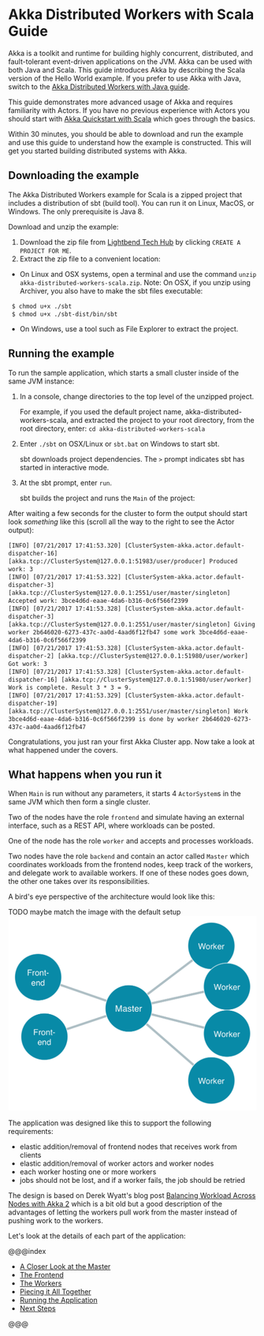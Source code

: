 # Akka Distributed Workers with Scala Guide
 
Akka is a toolkit and runtime for building highly concurrent, distributed, and fault-tolerant event-driven applications on the JVM. Akka can be used with both Java and Scala.
This guide introduces Akka by describing the Scala version of the Hello World example. If you prefer to use Akka with Java, switch to the [Akka Distributed Workers with Java guide](http://developer.lightbend.com/guides/akka-quickstart-java/).

This guide demonstrates more advanced usage of Akka and requires familiarity with Actors. If you have no previous experience with Actors you should start with [Akka Quickstart with Scala](http://developer.lightbend.com/guides/akka-quickstart-scala/) which goes through the basics.

Within 30 minutes, you should be able to download and run the example and use this guide to understand how the example is constructed. This will get you started building distributed systems with Akka.

## Downloading the example 

The Akka Distributed Workers example for Scala is a zipped project that includes a distribution of sbt (build tool). You can run it on Linux, MacOS, or Windows. The only prerequisite is Java 8.

Download and unzip the example:

1. Download the zip file from [Lightbend Tech Hub](http://dev.lightbend.com/start/?group=akka&project=akka-distributed-workers-scala) by clicking `CREATE A PROJECT FOR ME`. 
1. Extract the zip file to a convenient location: 
  - On Linux and OSX systems, open a terminal and use the command `unzip akka-distributed-workers-scala.zip`. Note: On OSX, if you unzip using Archiver, you also have to make the sbt files executable:
```
 $ chmod u+x ./sbt
 $ chmod u+x ./sbt-dist/bin/sbt
```
  - On Windows, use a tool such as File Explorer to extract the project. 

## Running the example

To run the sample application, which starts a small cluster inside of the same JVM instance:

1. In a console, change directories to the top level of the unzipped project.
 
    For example, if you used the default project name, akka-distributed-workers-scala, and extracted the project to your root directory,
    from the root directory, enter: `cd akka-distributed-workers-scala`

1. Enter `./sbt` on OSX/Linux or `sbt.bat` on Windows to start sbt.
 
    sbt downloads project dependencies. The `>` prompt indicates sbt has started in interactive mode.

1. At the sbt prompt, enter `run`.
 
    sbt builds the project and runs the `Main` of the project:

After waiting a few seconds for the cluster to form the output should start look _something_ like this (scroll all the way to the right to see the Actor output):
 
```
[INFO] [07/21/2017 17:41:53.320] [ClusterSystem-akka.actor.default-dispatcher-16] [akka.tcp://ClusterSystem@127.0.0.1:51983/user/producer] Produced work: 3
[INFO] [07/21/2017 17:41:53.322] [ClusterSystem-akka.actor.default-dispatcher-3] [akka.tcp://ClusterSystem@127.0.0.1:2551/user/master/singleton] Accepted work: 3bce4d6d-eaae-4da6-b316-0c6f566f2399
[INFO] [07/21/2017 17:41:53.328] [ClusterSystem-akka.actor.default-dispatcher-3] [akka.tcp://ClusterSystem@127.0.0.1:2551/user/master/singleton] Giving worker 2b646020-6273-437c-aa0d-4aad6f12fb47 some work 3bce4d6d-eaae-4da6-b316-0c6f566f2399
[INFO] [07/21/2017 17:41:53.328] [ClusterSystem-akka.actor.default-dispatcher-2] [akka.tcp://ClusterSystem@127.0.0.1:51980/user/worker] Got work: 3
[INFO] [07/21/2017 17:41:53.328] [ClusterSystem-akka.actor.default-dispatcher-16] [akka.tcp://ClusterSystem@127.0.0.1:51980/user/worker] Work is complete. Result 3 * 3 = 9.
[INFO] [07/21/2017 17:41:53.329] [ClusterSystem-akka.actor.default-dispatcher-19] [akka.tcp://ClusterSystem@127.0.0.1:2551/user/master/singleton] Work 3bce4d6d-eaae-4da6-b316-0c6f566f2399 is done by worker 2b646020-6273-437c-aa0d-4aad6f12fb47
```
   
Congratulations, you just ran your first Akka Cluster app. Now take a look at what happened under the covers. 

## What happens when you run it

When `Main` is run without any parameters, it starts 4 `ActorSystem`s in the same JVM which then form a single cluster. 

Two of the nodes have the role `frontend` and simulate having an external interface, such as a REST API, where workloads can be posted. 

One of the node has the role `worker` and accepts and processes workloads.

Two nodes have the role `backend` and contain an actor called `Master` which coordinates workloads from the frontend nodes, keep track of the workers, and delegate work to available workers. If one of these nodes goes down, the other one takes over its responsibilities.

A bird's eye perspective of the architecture would look like this:

TODO maybe match the image with the default setup
![Overview](images/overview.png)

The application was designed like this to support the following requirements:

 * elastic addition/removal of frontend nodes that receives work from clients
 * elastic addition/removal of worker actors and worker nodes
 * each worker hosting one or more workers
 * jobs should not be lost, and if a worker fails, the job should be retried
  
The design is based on Derek Wyatt's blog post 
[Balancing Workload Across Nodes with Akka 2](http://letitcrash.com/post/29044669086/balancing-workload-across-nodes-with-akka-2) which is a bit old but a good description of
the advantages of letting the workers pull work from the master instead of pushing work to
the workers.
 
Let's look at the details of each part of the application:

@@@index

* [A Closer Look at the Master](master.md)
* [The Frontend](frontend.md)
* [The Workers](worker.md)
* [Piecing it All Together](all-together.md)
* [Running the Application](running.md)
* [Next Steps](next-steps.md)

@@@